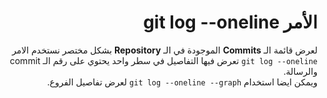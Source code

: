 # <div dir=rtl>الأمر git log --oneline</div>


<div  dir=rtl>
	لعرض قائمة الـ <b>Commits</b> الموجودة في الـ <b>Repository</b> بشكل مختصر نستخدم الامر <code>git log --oneline</code> تعرض فيها التفاصيل في سطر واحد يحتوي على رقم الـ commit والرسالة. 
</div>

<div  dir=rtl>
ويمكن ايضا استخدام  <code>git log --oneline --graph</code> لعرض تفاصيل الفروع.
</div>